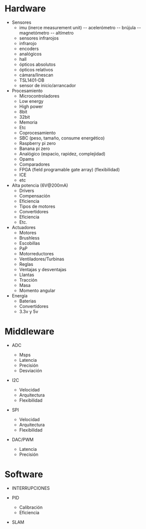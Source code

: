 # Hardware

  -	Sensores
    -	imu (inerce measurement unit)
      --	acelerómetro
      --	brújula
      --	magnetómetro
      --	altímetro
    -	sensores infrarojos
      -	infrarojo
    -	encoders
      -	analógicos
      -	hall
      -	ópticos absolutos
      -	ópticos relativos
    -	cámara/linescan
      -	TSL1401-DB
    -	sensor de inicio/arrancador
  -	Procesamiento
    -	Microcontroladores
      -	Low energy
      -	High power
      -	8bit
      -	32bit
      -	Memoria
      -	Etc
    -	Coprocesamiento
    -	SBC (peso, tamaño, consume energético)
      -	Raspberry pi zero
      -	Banana pi zero
    -	Analógico (espacio, rapidez, complejidad)
      -	Opams
      -	Comparadores
    -	FPGA (field programable gate array) (flexibilidad)
      -	ICE
      -	etc
  -	Alta potencia (6V@200mA)
    -	Drivers
      -	Compensación
      -	Eficiencia
      -	Tipos de motores
    -	Convertidores
      -	Eficiencia
      -	Etc.
  -	Actuadores
    -	Motores
      -	Brushless
      -	Escobillas
      -	PaP
      -	Motorreductores
    -	Ventiladores/Turbinas
      -	Reglas
      -	Ventajas y desventajas
    -	Llantas
      -	Tracción
      -	Masa
      -	Momento angular
  -	Energía
    -	Baterias
    -	Convertidores
    -	3.3v y 5v


#	Middleware

  -	ADC
    -	Msps
    -	Latencia
    -	Precisión
    -	Desviación

  -	I2C
    -	Velocidad
    -	Arquitectura
    -	Flexibilidad

  -	SPI
    -	Velocidad
    -	Arquitectura
    -	Flexibilidad

  -	DAC/PWM
    -	Latencia
    -	Precisión


#	Software

  -	INTERRUPCIONES

  -	PID
    -	Calibración
    -	Eficiencia

  -	SLAM
